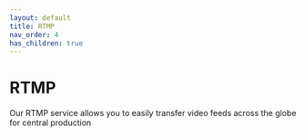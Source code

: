 ```yaml
---
layout: default
title: RTMP
nav_order: 4
has_children: true
---
```

# RTMP

Our RTMP service allows you to easily transfer video feeds across the globe for central production
